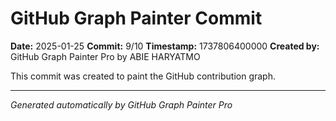 # GitHub Graph Painter Commit

**Date:** 2025-01-25
**Commit:** 9/10
**Timestamp:** 1737806400000
**Created by:** GitHub Graph Painter Pro by ABIE HARYATMO

This commit was created to paint the GitHub contribution graph.

---
*Generated automatically by GitHub Graph Painter Pro*
